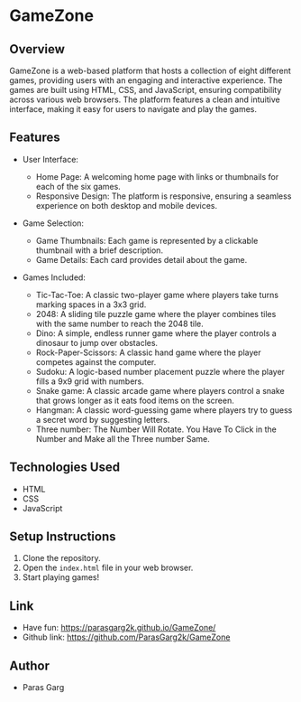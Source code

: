 # GameZone

## Overview

GameZone is a web-based platform that hosts a collection of eight different games, providing users with an engaging and interactive experience. The games are built using HTML, CSS, and JavaScript, ensuring compatibility across various web browsers. The platform features a clean and intuitive interface, making it easy for users to navigate and play the games.

## Features

- User Interface:

  - Home Page: A welcoming home page with links or thumbnails for each of the six games.
  - Responsive Design: The platform is responsive, ensuring a seamless experience on both desktop and mobile devices.

- Game Selection:

  - Game Thumbnails: Each game is represented by a clickable thumbnail with a brief description.
  - Game Details: Each card provides detail about the game.
  
- Games Included:
  
  - Tic-Tac-Toe: A classic two-player game where players take turns marking spaces in a 3x3 grid.
  - 2048: A sliding tile puzzle game where the player combines tiles with the same number to reach the 2048 tile.
  - Dino: A simple, endless runner game where the player controls a dinosaur to jump over obstacles.
  - Rock-Paper-Scissors: A classic hand game where the player competes against the computer.
  - Sudoku: A logic-based number placement puzzle where the player fills a 9x9 grid with numbers.
  - Snake game: A classic arcade game where players control a snake that grows longer as it eats food items on the screen.
  - Hangman: A classic word-guessing game where players try to guess a secret word by suggesting letters.
  - Three number: The Number Will Rotate. You Have To Click in the Number and Make all the Three number Same.

## Technologies Used

- HTML
- CSS
- JavaScript

## Setup Instructions

1. Clone the repository.
2. Open the `index.html` file in your web browser.
3. Start playing games!

## Link
- Have fun: https://parasgarg2k.github.io/GameZone/
- Github link: https://github.com/ParasGarg2k/GameZone

## Author

- Paras Garg
